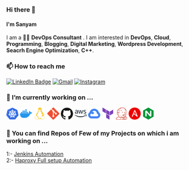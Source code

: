 ### Hi there 👋

#### I'm Sanyam

I am a 👨‍💻 **DevOps Consultant** . I am interested in **DevOps**, **Cloud**, **Programming**, **Blogging**, **Digital Marketing**, **Wordpress Development**, **Seacrh Engine Optimization**, **C++**. 
### 📫 How to reach me

[![LinkedIn Badge](https://img.shields.io/badge/LinkedIn-0077B5?style=for-the-badge&logo=linkedin&logoColor=white)](https://www.linkedin.com/in/sanyamkalra/)
[![Gmail](https://img.shields.io/badge/Gmail-D14836?style=for-the-badge&logo=gmail&logoColor=white)](mailto:sanyamkalra2@gmail.com)
[![Instagram](https://img.shields.io/badge/Instagram-E4405F?style=for-the-badge&logo=instagram&logoColor=white)](https://www.instagram.com/travelwithchill/)

### 🔭 I’m currently working on ...

<a href="#"><img height="32" width="32" src="./kubernetes.svg" alt="Kubernetes" title="Kubernetes" /></a>
<a href="#"><img height="32" width="32" src="./docker.svg" alt="Docker" title="Docker" /></a>
<a href="#"><img height="32" width="32" src="./linux.svg" alt="Linux" title="Linux" /></a>
<a href="#"><img height="32" width="32" src="./git.svg" alt="Git" title="Git" /></a>
<a href="#"><img height="32" width="32" src="./github.svg" alt="Github" title="Github" /></a>
<a href="#"><img height="32" width="32" src="./amazonaws.svg" alt="AWS" title="AWS" /></a>
<a href="#"><img height="32" width="32" src="./googlecloud.svg" alt="GCP" title="GCP" /></a>
<a href="#"><img height="32" width="32" src="./terraform.svg" alt="Terraform" title="Terraform" /></a>
<a href="#"><img height="32" width="32" src="./jenkins.svg" alt="Jenkins" title="Jenkins" /></a>
<a href="#"><img height="32" width="32" src="./ansible.svg" alt="Ansible" title="Ansible" /></a>
<a href="#"><img height="32" width="32" src="./nginx.svg" alt="Nginx" title="Nginx" /></a>

### 🔭 You can find Repos of Few of my Projects on which i am working on ...
1:- <a href="https://github.com/Sanyam-Kalra/Jenkins">Jenkins Automation</a> <br>
2:- <a href="https://github.com/Sanyam-Kalra/Haproxy">Haproxy Full setup Automation</a>


